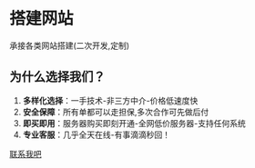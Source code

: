
# 搭建网站

承接各类网站搭建(二次开发,定制)

## 为什么选择我们？

1. **多样化选择**：一手技术-非三方中介-价格低速度快
2. **安全保障**：所有单都可以走担保,多次合作可先做后付
3. **即买即用**：服务器购买即刻开通-全网低价服务器-支持任何系统
4. **专业客服**：几乎全天在线-有事滴滴秒回！

[联系我吧](https://t.me/lifthoyy)
